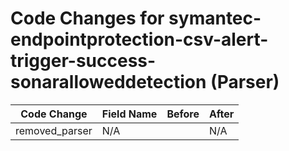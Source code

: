# Code Changes for symantec-endpointprotection-csv-alert-trigger-success-sonaralloweddetection (Parser)

| Code Change | Field Name | Before | After |
|-------------|------------|--------|-------|
| removed_parser | N/A |  | N/A |